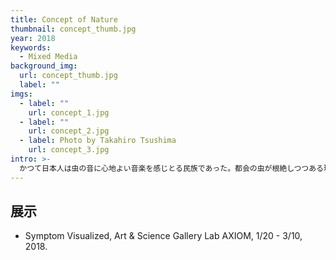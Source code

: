 ```yaml
---
title: Concept of Nature
thumbnail: concept_thumb.jpg
year: 2018
keywords:
  - Mixed Media
background_img:
  url: concept_thumb.jpg
  label: ""
imgs:
  - label: ""
    url: concept_1.jpg
  - label: ""
    url: concept_2.jpg
  - label: Photo by Takahiro Tsushima
    url: concept_3.jpg
intro: >-
  かつて日本人は虫の音に心地よい音楽を感じとる民族であった。都会の虫が根絶しつつある現在、我々を取り囲むのは花鳥風月ではなく、家電や情報機器などの人工物である。もしかしたら、都会に住む現代人は家電の発するノイズに音楽を感じ取る感性を獲得しているのではなかろうか？家電や情報機器のノイズの中に自然や宇宙を見出すのは、新しい日本人的自然観といってもよいのではなかろうか？
---
```


## 展示

- Symptom Visualized, Art & Science Gallery Lab AXIOM, 1/20 - 3/10, 2018.

